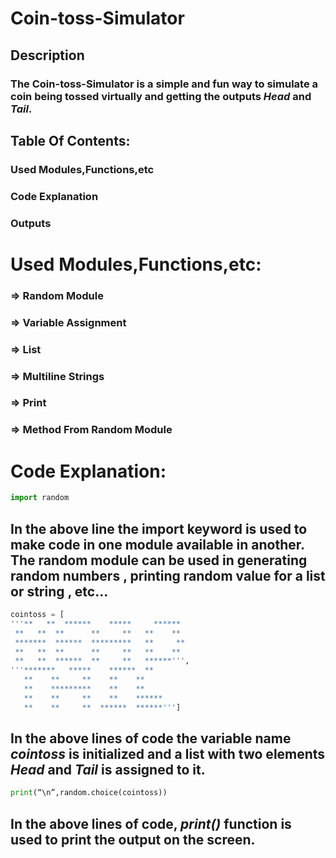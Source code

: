 # Coin-toss-Simulator
## Description
### The Coin-toss-Simulator is a simple and fun way to simulate a coin being tossed virtually and getting the outputs *Head* and *Tail*.

## Table Of Contents:
### Used Modules,Functions,etc
### Code Explanation 
### Outputs

# Used Modules,Functions,etc:
### => Random Module
### => Variable Assignment 
### => List 
### => Multiline Strings 
### => Print 
### => Method From Random Module

# Code Explanation:
```python
import random 
```
## In the above line the import keyword is used to make code in one module available in another. The random module can be used in generating random numbers , printing random value for a list or string , etc…

```python
cointoss = [
'''**   **  ******    *****     ******
 **   **  **      **     **   **    **
 *******  ******  *********   **     **
 **   **  **      **     **   **    **
 **   **  ******  **     **   ******''',
'''*******   *****    ******  **
   **    **     **    **    **
   **    *********    **    ** 
   **    **     **    **    ******
   **    **     **  ******  ******''']
```
## In the above lines of code the variable name *cointoss* is initialized and a list with two elements *Head* and *Tail* is assigned to it.

```python
print(“\n”,random.choice(cointoss))
```
## In the above lines of code, *print()* function is used to print the output on the screen.





